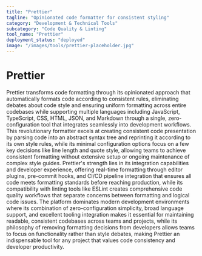 ```yaml
---
title: "Prettier"
tagline: "Opinionated code formatter for consistent styling"
category: "Development & Technical Tools"
subcategory: "Code Quality & Linting"
tool_name: "Prettier"
deployment_status: "deployed"
image: "/images/tools/prettier-placeholder.jpg"
---
```


# Prettier

Prettier transforms code formatting through its opinionated approach that automatically formats code according to consistent rules, eliminating debates about code style and ensuring uniform formatting across entire codebases while supporting multiple languages including JavaScript, TypeScript, CSS, HTML, JSON, and Markdown through a single, zero-configuration tool that integrates seamlessly into development workflows. This revolutionary formatter excels at creating consistent code presentation by parsing code into an abstract syntax tree and reprinting it according to its own style rules, while its minimal configuration options focus on a few key decisions like line length and quote style, allowing teams to achieve consistent formatting without extensive setup or ongoing maintenance of complex style guides. Prettier's strength lies in its integration capabilities and developer experience, offering real-time formatting through editor plugins, pre-commit hooks, and CI/CD pipeline integration that ensures all code meets formatting standards before reaching production, while its compatibility with linting tools like ESLint creates comprehensive code quality workflows that separate concerns between formatting and logical code issues. The platform dominates modern development environments where its combination of zero-configuration simplicity, broad language support, and excellent tooling integration makes it essential for maintaining readable, consistent codebases across teams and projects, while its philosophy of removing formatting decisions from developers allows teams to focus on functionality rather than style debates, making Prettier an indispensable tool for any project that values code consistency and developer productivity.
